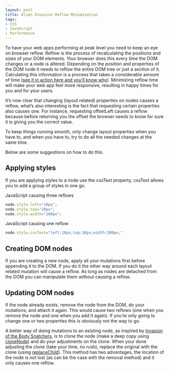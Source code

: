 ```yaml
---
layout: post
title: Alien Invasion Reflow Minimization
tags: 
- CSS
- JavaScript
- Performance
---
```

To have your web apps performing at peak level you need to keep an eye on browser reflow. Reflow is the process of recalculating the positions and sizes of your DOM elements. Your browser does this every time the DOM changes or a node is altered. Depending on the position and properties of the DOM node it needs to reflow the entire DOM tree or just a section of it. Calculating this information is a process that takes a considerable amount of time ([see it in action here and you’ll know why](http://www.youtube.com/watch?v=dndeRnzkJDU)). Minimizing reflow time will make your web app feel more responsive, resulting in happy times for you and for your users.

It’s now clear that changing (layout related) properties on nodes causes a reflow, what’s also interesting is the fact that requesting certain properties also causes one. For instance, requesting offsetLeft causes a reflow because before returning you the offset the browser needs to know for sure it is giving you the correct value.

To keep things running smooth, only change layout properties when you have to, and when you have to, try to do all the needed changes at the same time.

Below are some suggestions on how to do this.

## Applying styles

If you are applying styles to a node use the cssText property, cssText allows you to add a group of styles in one go.

JavaScript causing three reflows
```javascript
node.style.left="10px";
node.style.top="10px";
node.style.width="200px";
```

JavaScript causing one reflow
```javascript
node.style.cssText="left:10px;top:10px;width:200px;"
```

## Creating DOM nodes

If you are creating a new node, apply all your mutations first before appending it to the DOM. If you do it the other way around each layout related mutation will cause a reflow. As long as nodes are detached from the DOM you can manipulate them without causing a reflow.

## Updating DOM nodes

If the node already exists, remove the node from the DOM, do your mutations, and attach it again. This would cause two reflows (one when you remove the node and one when you add it again). If you’re only going to change one or two properties this is obviously not the way to go.

A better way of doing mutations to an existing node, as inspired by [Invasion of the Body Snatchers](http://www.imdb.com/title/tt0077745/), is to clone the node (make a deep copy using [cloneNode](https://developer.mozilla.org/en-US/docs/DOM/Node.cloneNode)) and do your adjustments on the clone. When your done adjusting the clone (take your time, no rush), replace the original with the clone (using [replaceChild](https://developer.mozilla.org/en-US/docs/DOM/Node.replaceChild)). This method has two advantages, the location of the node is not lost (as can be the case with the removal method) and it only causes one reflow.
